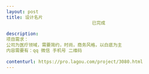 ```yaml
---                
layout: post       
title: 设计名片
                                已完成
           
description: 
项目需求：
公司为医疗领域，需要简约，时尚，商务风格，以白底为主
内容需要有：qq 微信 手机号 二维码
     
contenturl: https://pro.lagou.com/project/3080.html      
---                 
```


